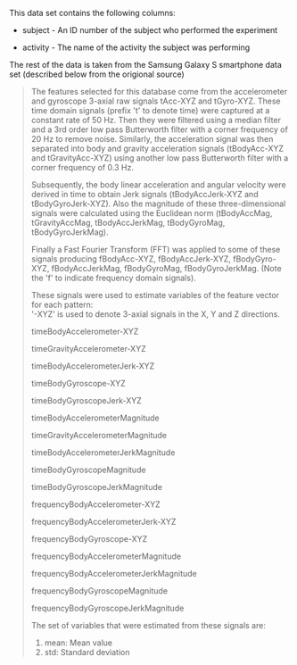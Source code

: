 This data set contains the following columns:

- subject - An ID number of the subject who performed the experiment

- activity - The name of the activity the subject was performing


The rest of the data is taken from the Samsung Galaxy S smartphone data set (described below from the origional source)

>The features selected for this database come from the accelerometer and gyroscope 3-axial raw signals tAcc-XYZ and tGyro-XYZ. These time domain signals (prefix 't' to denote time) were captured at a constant rate of 50 Hz. Then they were filtered using a median filter and a 3rd order low pass Butterworth filter with a corner frequency of 20 Hz to remove noise. Similarly, the acceleration signal was then separated into body and gravity acceleration signals (tBodyAcc-XYZ and tGravityAcc-XYZ) using another low pass Butterworth filter with a corner frequency of 0.3 Hz. 
>
>Subsequently, the body linear acceleration and angular velocity were derived in time to obtain Jerk signals (tBodyAccJerk-XYZ and tBodyGyroJerk-XYZ). Also the magnitude of these three-dimensional signals were calculated using the Euclidean norm (tBodyAccMag, tGravityAccMag, tBodyAccJerkMag, tBodyGyroMag, tBodyGyroJerkMag). 
>
>Finally a Fast Fourier Transform (FFT) was applied to some of these signals producing fBodyAcc-XYZ, fBodyAccJerk-XYZ, fBodyGyro-XYZ, fBodyAccJerkMag, fBodyGyroMag, fBodyGyroJerkMag. (Note the 'f' to indicate frequency domain signals). 
>
>These signals were used to estimate variables of the feature vector for each pattern:  
'-XYZ' is used to denote 3-axial signals in the X, Y and Z directions.
>
>timeBodyAccelerometer-XYZ
>
>timeGravityAccelerometer-XYZ
>
>timeBodyAccelerometerJerk-XYZ
>
>timeBodyGyroscope-XYZ
>
>timeBodyGyroscopeJerk-XYZ
>
>timeBodyAccelerometerMagnitude
>
>timeGravityAccelerometerMagnitude
>
>timeBodyAccelerometerJerkMagnitude
>
>timeBodyGyroscopeMagnitude
>
>timeBodyGyroscopeJerkMagnitude
>
>frequencyBodyAccelerometer-XYZ
>
>frequencyBodyAccelerometerJerk-XYZ
>
>frequencyBodyGyroscope-XYZ
>
>frequencyBodyAccelerometerMagnitude
>
>frequencyBodyAccelerometerJerkMagnitude
>
>frequencyBodyGyroscopeMagnitude
>
>frequencyBodyGyroscopeJerkMagnitude
>
>The set of variables that were estimated from these signals are: 
>
>1. mean: Mean value
>2. std: Standard deviation 